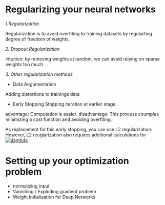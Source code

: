 # Regularizing your neural networks
*1.Regularization*

Regularization is to avoid overfiting to training datasets by regularting degree of freedom of weights.

*2. Dropout Regularization*


Intuition: by removing weights at random, we can avoid relying on sparse weights too much.

*3. Other regularization methods*
- Data Augumentation

Adding distortions to trainings data

- Early Stopping
Stopping iteration at earlier stage.

advantage: Computation is easier.
disadvantage: This process coumples minimizing a cost function and avoiding overfiting.

As replacement for this early stopping, you can use L2 regularization.
However, L2 reuglarization also requires additional calculations for <a href="https://www.codecogs.com/eqnedit.php?latex=\lambda" target="_blank"><img src="https://latex.codecogs.com/gif.latex?\lambda" title="\lambda" /></a>
# Setting up your optimization problem
- normalizing input
- Vanishing / Exploding gradient problem
- Weight initialization for Deep Networks

